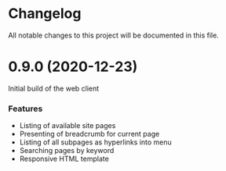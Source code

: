 # Changelog

All notable changes to this project will be documented in this file.

# 0.9.0 (2020-12-23)

Initial build of the web client

### Features

* Listing of available site pages
* Presenting of breadcrumb for current page
* Listing of all subpages as hyperlinks into menu
* Searching pages by keyword
* Responsive HTML template

